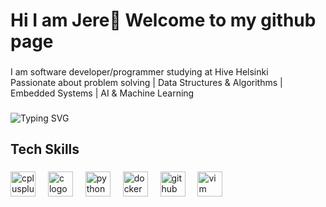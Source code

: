 <h1 align="left">Hi I am Jere👋 Welcome to my github page</h1>

###

<p align="left">I am software developer/programmer studying at Hive Helsinki<br>Passionate about problem solving | Data Structures & Algorithms | Embedded Systems | AI & Machine Learning</p>

###
![Typing SVG](https://readme-typing-svg.demolab.com?font=Fira+Code&duration=1700&color=38C2FF&width=435&lines=C%2FC%2B%2B+Programmer;Student+At+Hive+Helsinki;Embedded+Systems+Developer;Software+Engineering)
###

<h2 align="left">Tech Skills</h2>

###

<div align="left">
  <img src="https://skillicons.dev/icons?i=cpp" height="40" alt="cplusplus logo"  />
  <img width="12" />
  <img src="https://skillicons.dev/icons?i=c" height="40" alt="c logo"  />
  <img width="12" />
  <img src="https://skillicons.dev/icons?i=py" height="40" alt="python logo"  />
  <img width="12" />
  <img src="https://cdn.jsdelivr.net/gh/devicons/devicon/icons/docker/docker-original.svg" height="40" alt="docker logo"  />
  <img width="12" />
  <img src="https://cdn.jsdelivr.net/gh/devicons/devicon/icons/github/github-original.svg" height="40" alt="github logo"  />
  <img width="12" />
  <img src="https://cdn.jsdelivr.net/gh/devicons/devicon/icons/vim/vim-original.svg" height="40" alt="vim logo"  />
</div>

###
